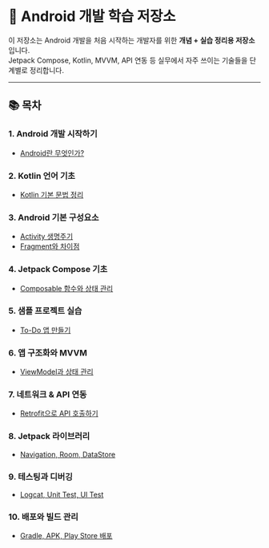 # 📱 Android 개발 학습 저장소

이 저장소는 Android 개발을 처음 시작하는 개발자를 위한 **개념 + 실습 정리용 저장소**입니다.  
Jetpack Compose, Kotlin, MVVM, API 연동 등 실무에서 자주 쓰이는 기술들을 단계별로 정리합니다.

---

## 📚 목차

### 1. Android 개발 시작하기
- [Android란 무엇인가?](01_android_intro/what_is_android.md)

### 2. Kotlin 언어 기초
- [Kotlin 기본 문법 정리](02_kotlin_basics/kotlin_basics.md)

### 3. Android 기본 구성요소
- [Activity 생명주기](03_android_components/activity_lifecycle.md)
- [Fragment와 차이점](03_android_components/fragment_vs_activity.md)

### 4. Jetpack Compose 기초
- [Composable 함수와 상태 관리](04_jetpack_compose/composable_basics.md)

### 5. 샘플 프로젝트 실습
- [To-Do 앱 만들기](05_sample_projects/todo_app/README.md)

### 6. 앱 구조화와 MVVM
- [ViewModel과 상태 관리](06_mvvm_architecture/viewmodel_state.md)

### 7. 네트워크 & API 연동
- [Retrofit으로 API 호출하기](07_networking/retrofit_intro.md)

### 8. Jetpack 라이브러리
- [Navigation, Room, DataStore](08_jetpack_libraries/overview.md)

### 9. 테스팅과 디버깅
- [Logcat, Unit Test, UI Test](09_testing_debugging/testing_basics.md)

### 10. 배포와 빌드 관리
- [Gradle, APK, Play Store 배포](10_build_release/build_basics.md)
